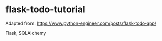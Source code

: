 # flask-todo-tutorial

Adapted from: https://www.python-engineer.com/posts/flask-todo-app/

Flask, SQLAlchemy
